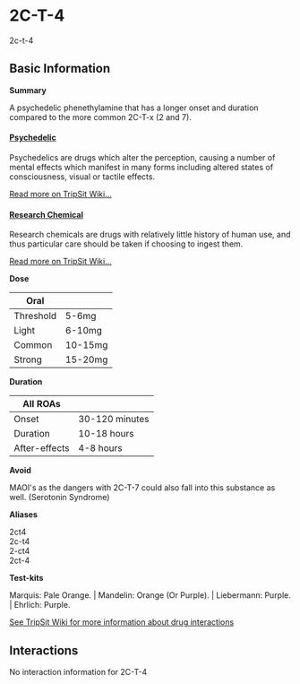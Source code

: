 # 2C-T-4

2c-t-4

## Basic Information

**Summary**

A psychedelic phenethylamine that has a longer onset and duration compared to the more common 2C-T-x (2 and 7).

#### [Psychedelic](/category/psychedelic)

Psychedelics are drugs which alter the perception, causing a number of mental effects which manifest in many forms including altered states of consciousness, visual or tactile effects.

[Read more on TripSit Wiki...](#{category.wiki})

#### [Research Chemical](/category/research-chemical)

Research chemicals are drugs with relatively little history of human use, and thus particular care should be taken if choosing to ingest them.

[Read more on TripSit Wiki...](#{category.wiki})

**Dose**

| Oral      |         |
| --------- | ------- |
| Threshold | 5-6mg   |
| Light     | 6-10mg  |
| Common    | 10-15mg |
| Strong    | 15-20mg |

**Duration**

| All ROAs      |                |
| ------------- | -------------- |
| Onset         | 30-120 minutes |
| Duration      | 10-18 hours    |
| After-effects | 4-8 hours      |

**Avoid**

MAOI's as the dangers with 2C-T-7 could also fall into this substance as well. (Serotonin Syndrome)

**Aliases**

2ct4  
2c-t4  
2-ct4  
2ct-4  

**Test-kits**

Marquis: Pale Orange. | Mandelin: Orange (Or Purple). | Liebermann: Purple. | Ehrlich: Purple.

[See TripSit Wiki for more information about drug interactions](http://combo.tripsit.me/)

## Interactions

No interaction information for 2C-T-4
